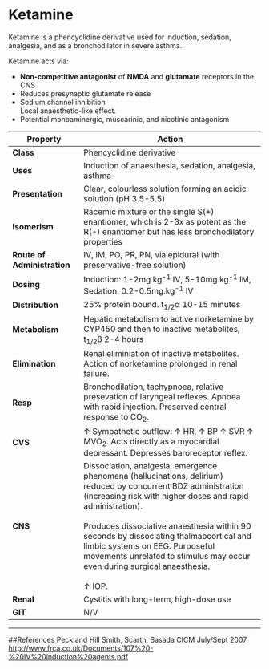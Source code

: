 # Ketamine

Ketamine is a phencyclidine derivative used for induction, sedation, analgesia, and as a bronchodilator in severe asthma.

Ketamine acts via:
* **Non-competitive antagonist** of **NMDA** and **glutamate** receptors in the CNS
* Reduces presynaptic glutamate release
* Sodium channel inhibition  
Local anaesthetic-like effect.
* Potential monoaminergic, muscarinic, and nicotinic antagonism

|Property|Action|
|--|--|
|**Class**|Phencyclidine derivative|
|**Uses**|Induction of anaesthesia, sedation, analgesia, asthma|
|**Presentation**| Clear, colourless solution forming an acidic solution (pH 3.5-5.5)|
|**Isomerism**| Racemic mixture or the single S(+) enantiomer, which is 2-3x as potent as the R(-) enantiomer but has less bronchodilatory properties|
|**Route of Administration**|IV, IM, PO, PR, PN, via epidural (with preservative-free solution)|
|**Dosing**|Induction: 1-2mg.kg<sup>-1</sup> IV, 5-10mg.kg<sup>-1</sup> IM, Sedation: 0.2-0.5mg.kg<sup>-1</sup> IV|
|**Distribution**|25% protein bound. t<sub>1/2</sub>α 10-15 minutes|
|**Metabolism**| Hepatic metabolism to active norketamine by CYP450 and then to inactive metabolites, t<sub>1/2</sub>β 2-4 hours|
|**Elimination**|Renal eliminiation of inactive metabolites. Action of norketamine prolonged in renal failure.|
|**Resp**|Bronchodilation, tachypnoea, relative presevation of laryngeal reflexes. Apnoea with rapid injection. Preserved central response to CO<sub>2</sub>.|
|**CVS**|↑ Sympathetic outflow: ↑ HR, ↑ BP ↑ SVR ↑ MVO<sub>2</sub>. Acts directly as a myocardial depressant. Depresses baroreceptor reflex.|
|**CNS**|Dissociation, analgesia, emergence phenomena (hallucinations, delirium) reduced by concurrent BDZ administration (increasing risk with higher doses and rapid administration). <br><br>Produces dissociative anaesthesia within 90 seconds by dissociating thalmaocortical and limbic systems on EEG. Purposeful movements unrelated to stimulus may occur even during surgical anaesthesia.<br><br>↑ IOP.|
|**Renal**|Cystitis with long-term, high-dose use|
|**GIT**|N/V|


---
##References
Peck and Hill
Smith, Scarth, Sasada
CICM July/Sept 2007
http://www.frca.co.uk/Documents/107%20-%20IV%20induction%20agents.pdf